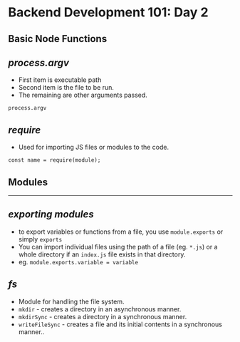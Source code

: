 # **Backend Development 101: Day 2**

## **Basic Node Functions**

## _process.argv_

-   First item is executable path
-   Second item is the file to be run.
-   The remaining are other arguments passed.

```
process.argv
```

## _require_

-   Used for importing JS files or modules to the code.

```
const name = require(module);
```

## **Modules**

---

## _exporting modules_

-   to export variables or functions from a file, you use `module.exports` or simply `exports`
-   You can import individual files using the path of a file (eg. `*.js`) or a whole directory if an `index.js` file exists in that directory.
-   eg. `module.exports.variable = variable`

## _fs_

-   Module for handling the file system.
-   `mkdir` - creates a directory in an asynchronous manner.
-   `mkdirSync` - creates a directory in a synchronous manner.
-   `writeFileSync` - creates a file and its initial contents in a synchronous manner..
